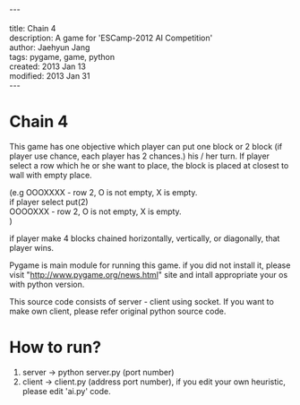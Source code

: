 ---<br>
<br>
title: Chain 4<br>
description: A game for 'ESCamp-2012 AI Competition'<br>
author: Jaehyun Jang<br>
tags: pygame, game, python<br>
created:  2013 Jan 13<br>
modified: 2013 Jan 31<br>
---<br>

Chain 4
=========

This game has one objective which player can put one block or 2 block (if player use chance, each player has 2 chances.) his / her turn.
If player select a row which he or she want to place, the block is placed at closest to wall with empty place. <br>

(e.g OOOXXXX - row 2, O is not empty, X is empty. <br>
													if player select put(2) <br>
	OOOOXXX - row 2, O is not empty, X is empty. <br>
)

if player make 4 blocks chained horizontally, vertically, or diagonally, that player wins.

Pygame is main module for running this game. if you did not install it, please visit "http://www.pygame.org/news.html" site and intall appropriate your os with python version.

This source code consists of server - client using socket. If you want to make own client, please refer original python source code.

How to run?
=========
1. server -> python server.py (port number)
2. client -> client.py (address port number), if you edit your own heuristic, please edit 'ai.py' code.
